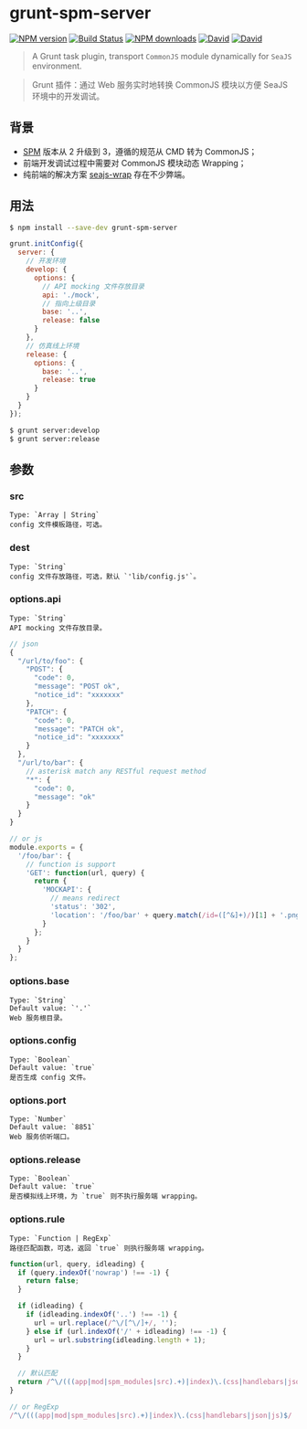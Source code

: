 # grunt-spm-server

[![NPM version](https://img.shields.io/npm/v/grunt-spm-server.svg?style=flat-square)](https://npmjs.org/package/grunt-spm-server)
[![Build Status](https://img.shields.io/travis/crossjs/grunt-spm-server.svg?style=flat-square)](https://travis-ci.org/crossjs/grunt-spm-server)
[![NPM downloads](http://img.shields.io/npm/dm/grunt-spm-server.svg?style=flat-square)](https://npmjs.org/package/grunt-spm-server)
[![David](http://img.shields.io/david/crossjs/grunt-spm-server.svg?style=flat-square)](https://npmjs.org/package/grunt-spm-server)
[![David](http://img.shields.io/david/dev/crossjs/grunt-spm-server.svg?style=flat-square)](https://npmjs.org/package/grunt-spm-server)

  > A Grunt task plugin, transport `CommonJS` module dynamically for `SeaJS` environment.

  > Grunt 插件：通过 Web 服务实时地转换 CommonJS 模块以方便 SeaJS 环境中的开发调试。

## 背景

- [SPM](https://github.com/spmjs/spm) 版本从 2 升级到 3，遵循的规范从 CMD 转为 CommonJS；
- 前端开发调试过程中需要对 CommonJS 模块动态 Wrapping；
- 纯前端的解决方案 [seajs-wrap](https://github.com/seajs/seajs-wrap) 存在不少弊端。

## 用法

```bash
$ npm install --save-dev grunt-spm-server
```

```js
grunt.initConfig({
  server: {
    // 开发环境
    develop: {
      options: {
        // API mocking 文件存放目录
        api: './mock',
        // 指向上级目录
        base: '..',
        release: false
      }
    },
    // 仿真线上环境
    release: {
      options: {
        base: '..',
        release: true
      }
    }
  }
});
```

```bash
$ grunt server:develop
$ grunt server:release
```

## 参数

### src

    Type: `Array | String`
    config 文件模板路径，可选。

### dest

    Type: `String`
    config 文件存放路径，可选，默认 `'lib/config.js'`。

### options.api

    Type: `String`
    API mocking 文件存放目录。

```js
// json
{
  "/url/to/foo": {
    "POST": {
      "code": 0,
      "message": "POST ok",
      "notice_id": "xxxxxxx"
    },
    "PATCH": {
      "code": 0,
      "message": "PATCH ok",
      "notice_id": "xxxxxxx"
    }
  },
  "/url/to/bar": {
    // asterisk match any RESTful request method
    "*": {
      "code": 0,
      "message": "ok"
    }
  }
}

// or js
module.exports = {
  '/foo/bar': {
    // function is support
    'GET': function(url, query) {
      return {
        'MOCKAPI': {
          // means redirect
          'status': '302',
          'location': '/foo/bar' + query.match(/id=([^&]+)/)[1] + '.png'
        }
      };
    }
  }
};

```

### options.base

    Type: `String`
    Default value: `'.'`
    Web 服务根目录。

### options.config

    Type: `Boolean`
    Default value: `true`
    是否生成 config 文件。

### options.port

    Type: `Number`
    Default value: `8851`
    Web 服务侦听端口。

### options.release

    Type: `Boolean`
    Default value: `true`
    是否模拟线上环境，为 `true` 则不执行服务端 wrapping。

### options.rule

    Type: `Function | RegExp`
    路径匹配函数，可选，返回 `true` 则执行服务端 wrapping。

```js
function(url, query, idleading) {
  if (query.indexOf('nowrap') !== -1) {
    return false;
  }

  if (idleading) {
    if (idleading.indexOf('..') !== -1) {
      url = url.replace(/^\/[^\/]+/, '');
    } else if (url.indexOf('/' + idleading) !== -1) {
      url = url.substring(idleading.length + 1);
    }
  }

  // 默认匹配
  return /^\/(((app|mod|spm_modules|src).+)|index)\.(css|handlebars|json|js)$/.test(url);
}

// or RegExp
/^\/(((app|mod|spm_modules|src).+)|index)\.(css|handlebars|json|js)$/
```
